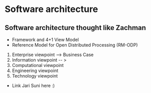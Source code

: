 # Software architecture

## Software architecture thought like Zachman

* Framework and 4+1 View Model
* Reference Model for Open Distributed Processing (RM-ODP)


1. Enterprise viewpoint --> Business Case
2. Information viewpoint -- >
3. Computational viewpoint
4. Engineering viewpoint
5. Technology viewpoint


* Link Jari Suni here :)
